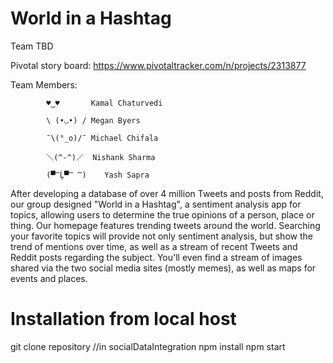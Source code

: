 # World in a Hashtag 
Team TBD

Pivotal story board: https://www.pivotaltracker.com/n/projects/2313877

Team Members:

            ♥‿♥       Kamal Chaturvedi

            \ (•◡•) / Megan Byers

            ¯\(°_o)/¯ Michael Chifala

            ＼(^-^)／  Nishank Sharma

            (▀̿Ĺ̯▀̿ ̿)    Yash Sapra

After developing a database of over 4 million Tweets and posts from Reddit, our group designed "World in a Hashtag", a sentiment analysis app for topics, allowing users to determine the true opinions of a person, place or thing. Our homepage features trending tweets around the world. Searching your favorite topics will provide not only sentiment analysis, but show the trend of mentions over time, as well as a stream of recent Tweets and Reddit posts regarding the subject. You'll even find a stream of images shared via the two social media sites (mostly memes), as well as maps for events and places.

# Installation from local host 
git clone repository 
//in socialDataIntegration
npm install 
npm start 

